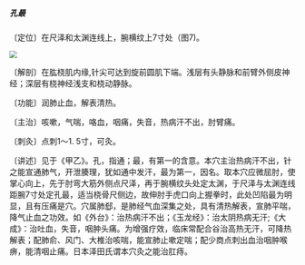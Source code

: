 ##### 孔最

〔定位〕在尺泽和太渊连线上，腕横纹上7寸处（图7)。

<img src="img/图7.jpg" style="zoom:80%;" />

〔解剖〕在肱桡肌内缘,针尖可达到旋前圆肌下端。浅层有头静脉和前臂外侧皮神经；深层有桡神经浅支和桡动静脉。

〔功能〕润肺止血，解表清热。

〔主治〕咳嗽，气喘，咯血，咽痛，失音，热病汗不出，肘臂痛。

〔刺灸〕点刺1〜1. 5寸，可灸。

〔讲述〕见于《甲乙》。孔，指通；最，有第一的含意。本穴主治热病汗不出，针之能宣通肺气，开泄腠理，犹如通中发汗，最为第一，因名。取本穴应微屈肘，使掌心向上，先于肘弯大筋外侧点尺泽，再于腕横纹头处定太渊，于尺泽与太渊连线距腕7寸处定孔最，适当桡骨尺侧边，故伸肘手虎口向上握拳时，此处凹陷最为明显，且有压痛是穴。穴属肺郄，是肺经气血深集之处，具有清热解表，宣肺平喘，降气止血之功效。如《外台》：治热病汗不出；《玉龙经》：治太阴热病无汗;《大成》：治吐血，失音，咽肿头痛。为增强疗效，临床常配合谷治高热无汗，可降热解表；配肺俞、风门、大椎治咳喘，能宣肺止嗽定喘；配少商点刺出血治咽肿喉痹，能清咽止痛。日本泽田氏谓本穴灸之能治肛痔。
